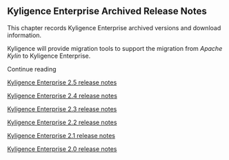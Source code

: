 ## Kyligence Enterprise Archived Release Notes

This chapter records Kyligence Enterprise archived versions and download information.

Kyligence will provide migration tools to support the migration from *Apache Kylin* to Kyligence Enterprise.

Continue reading

[Kyligence Enterprise 2.5 release notes](KAP_2_5_notes.en.md)

[Kyligence Enterprise 2.4 release notes](KAP_2_4_notes.en.md)

[Kyligence Enterprise 2.3 release notes](KAP_2_3_notes.en.md)

[Kyligence Enterprise 2.2 release notes](KAP_2_2_notes.en.md)

[Kyligence Enterprise 2.1 release notes](KAP_2_1_notes.en.md)

[Kyligence Enterprise 2.0 release notes](KAP_2_0_notes.en.md)

